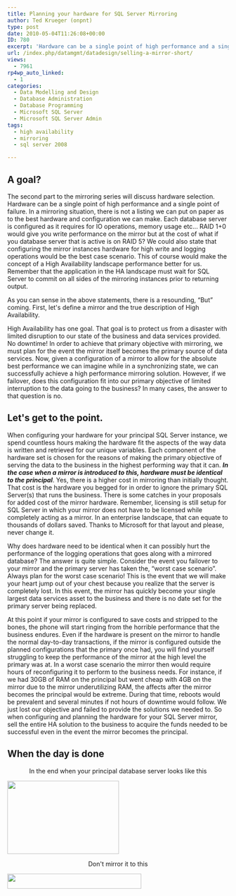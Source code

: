 ```yaml
---
title: Planning your hardware for SQL Server Mirroring
author: Ted Krueger (onpnt)
type: post
date: 2010-05-04T11:26:08+00:00
ID: 780
excerpt: 'Hardware can be a single point of high performance and a single point of failure.  In a mirroring situation, there is not a listing we can put on paper as to the best hardware and configuration we can make.  Each database server is configured as it requires for IO operations, memory usage etc...  RAID 1+0 would give you write performance on the mirror but at the cost of what if you database server that is active is on RAID 5?'
url: /index.php/datamgmt/datadesign/selling-a-mirror-short/
views:
  - 7961
rp4wp_auto_linked:
  - 1
categories:
  - Data Modelling and Design
  - Database Administration
  - Database Programming
  - Microsoft SQL Server
  - Microsoft SQL Server Admin
tags:
  - high availability
  - mirroring
  - sql server 2008

---
```

## A goal?

The second part to the mirroring series will discuss hardware selection. Hardware can be a single point of high performance and a single point of failure. In a mirroring situation, there is not a listing we can put on paper as to the best hardware and configuration we can make. Each database server is configured as it requires for IO operations, memory usage etc... RAID 1+0 would give you write performance on the mirror but at the cost of what if you database server that is active is on RAID 5? We could also state that configuring the mirror instances hardware for high write and logging operations would be the best case scenario. This of course would make the concept of a High Availability landscape performance better for us. Remember that the application in the HA landscape must wait for SQL Server to commit on all sides of the mirroring instances prior to returning output. 

As you can sense in the above statements, there is a resounding, “But” coming. First, let's define a mirror and the true description of High Availability. 

High Availability has one goal. That goal is to protect us from a disaster with limited disruption to our state of the business and data services provided. No downtime! In order to achieve that primary objective with mirroring, we must plan for the event the mirror itself becomes the primary source of data services. Now, given a configuration of a mirror to allow for the absolute best performance we can imagine while in a synchronizing state, we can successfully achieve a high performance mirroring solution. However, if we failover, does this configuration fit into our primary objective of limited interruption to the data going to the business? In many cases, the answer to that question is no. 

## Let's get to the point.

When configuring your hardware for your principal SQL Server instance, we spend countless hours making the hardware fit the aspects of the way data is written and retrieved for our unique variables. Each component of the hardware set is chosen for the reasons of making the primary objective of serving the data to the business in the highest performing way that it can. **_In the case when a mirror is introduced to this, hardware must be identical to the principal_**. Yes, there is a higher cost in mirroring than initially thought. That cost is the hardware you begged for in order to ignore the primary SQL Server(s) that runs the business. There is some catches in your proposals for added cost of the mirror hardware. Remember, licensing is still setup for SQL Server in which your mirror does not have to be licensed while completely acting as a mirror. In an enterprise landscape, that can equate to thousands of dollars saved. Thanks to Microsoft for that layout and please, never change it. 

Why does hardware need to be identical when it can possibly hurt the performance of the logging operations that goes along with a mirrored database? The answer is quite simple. Consider the event you failover to your mirror and the primary server has taken the, “worst case scenario”. Always plan for the worst case scenario! This is the event that we will make your heart jump out of your chest because you realize that the server is completely lost. In this event, the mirror has quickly become your single largest data services asset to the business and there is no date set for the primary server being replaced. 

At this point if your mirror is configured to save costs and stripped to the bones, the phone will start ringing from the horrible performance that the business endures. Even if the hardware is present on the mirror to handle the normal day-to-day transactions, if the mirror is configured outside the planned configurations that the primary once had, you will find yourself struggling to keep the performance of the mirror at the high level the primary was at. In a worst case scenario the mirror then would require hours of reconfiguring it to perform to the business needs. For instance, if we had 30GB of RAM on the principal but went cheap with 4GB on the mirror due to the mirror underutilizing RAM, the affects after the mirror becomes the principal would be extreme. During that time, reboots would be prevalent and several minutes if not hours of downtime would follow. We just lost our objective and failed to provide the solutions we needed to. So when configuring and planning the hardware for your SQL Server mirror, sell the entire HA solution to the business to acquire the funds needed to be successful even in the event the mirror becomes the principal. 

## When the day is done



<p align="center">
  In the end when your principal database server looks like this
</p>

<div class="image_block">
  <img src="/wp-content/uploads/blogs/DataMgmt/hardware_1.gif" alt="" title="" width="254" height="166" />
</div>



<p align="center">
  Don't mirror it to this
</p>

<div class="image_block">
  <img src="/wp-content/uploads/blogs/DataMgmt/hardware_2.gif" alt="" title="" width="305" height="34" />
</div>